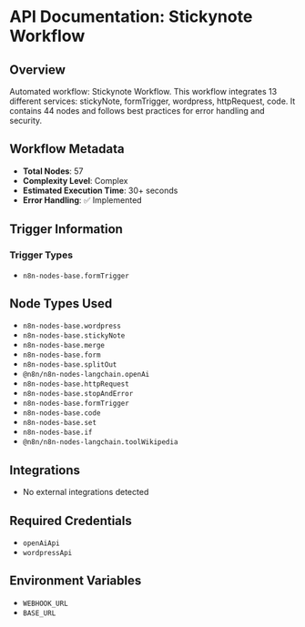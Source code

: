 # API Documentation: Stickynote Workflow

## Overview
Automated workflow: Stickynote Workflow. This workflow integrates 13 different services: stickyNote, formTrigger, wordpress, httpRequest, code. It contains 44 nodes and follows best practices for error handling and security.

## Workflow Metadata
- **Total Nodes**: 57
- **Complexity Level**: Complex
- **Estimated Execution Time**: 30+ seconds
- **Error Handling**: ✅ Implemented

## Trigger Information
### Trigger Types
- `n8n-nodes-base.formTrigger`

## Node Types Used
- `n8n-nodes-base.wordpress`
- `n8n-nodes-base.stickyNote`
- `n8n-nodes-base.merge`
- `n8n-nodes-base.form`
- `n8n-nodes-base.splitOut`
- `@n8n/n8n-nodes-langchain.openAi`
- `n8n-nodes-base.httpRequest`
- `n8n-nodes-base.stopAndError`
- `n8n-nodes-base.formTrigger`
- `n8n-nodes-base.code`
- `n8n-nodes-base.set`
- `n8n-nodes-base.if`
- `@n8n/n8n-nodes-langchain.toolWikipedia`

## Integrations
- No external integrations detected

## Required Credentials
- `openAiApi`
- `wordpressApi`

## Environment Variables
- `WEBHOOK_URL`
- `BASE_URL`
